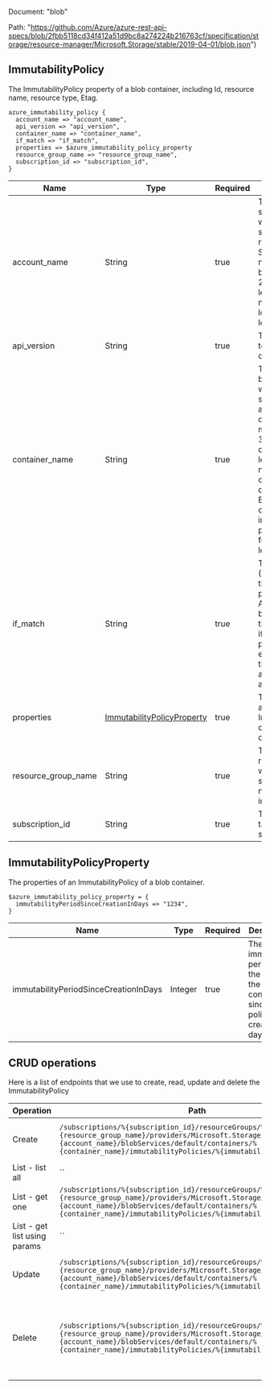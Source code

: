 Document: "blob"


Path: "https://github.com/Azure/azure-rest-api-specs/blob/2fbb5118cd34f412a51d9bc8a274224b216763cf/specification/storage/resource-manager/Microsoft.Storage/stable/2019-04-01/blob.json")

## ImmutabilityPolicy

The ImmutabilityPolicy property of a blob container, including Id, resource name, resource type, Etag.

```puppet
azure_immutability_policy {
  account_name => "account_name",
  api_version => "api_version",
  container_name => "container_name",
  if_match => "if_match",
  properties => $azure_immutability_policy_property
  resource_group_name => "resource_group_name",
  subscription_id => "subscription_id",
}
```

| Name        | Type           | Required       | Description       |
| ------------- | ------------- | ------------- | ------------- |
|account_name | String | true | The name of the storage account within the specified resource group. Storage account names must be between 3 and 24 characters in length and use numbers and lower-case letters only. |
|api_version | String | true | The API version to use for this operation. |
|container_name | String | true | The name of the blob container within the specified storage account. Blob container names must be between 3 and 63 characters in length and use numbers, lower-case letters and dash (-) only. Every dash (-) character must be immediately preceded and followed by a letter or number. |
|if_match | String | true | The entity state (ETag) version of the immutability policy to update. A value of '*' can be used to apply the operation only if the immutability policy already exists. If omitted, this operation will always be applied. |
|properties | [ImmutabilityPolicyProperty](#immutabilitypolicyproperty) | true | The properties of an ImmutabilityPolicy of a blob container. |
|resource_group_name | String | true | The name of the resource group within the user's subscription. The name is case insensitive. |
|subscription_id | String | true | The ID of the target subscription. |
        
## ImmutabilityPolicyProperty

The properties of an ImmutabilityPolicy of a blob container.

```puppet
$azure_immutability_policy_property = {
  immutabilityPeriodSinceCreationInDays => "1234",
}
```

| Name        | Type           | Required       | Description       |
| ------------- | ------------- | ------------- | ------------- |
|immutabilityPeriodSinceCreationInDays | Integer | true | The immutability period for the blobs in the container since the policy creation, in days. |



## CRUD operations

Here is a list of endpoints that we use to create, read, update and delete the ImmutabilityPolicy

| Operation | Path | Verb | Description | OperationID |
| ------------- | ------------- | ------------- | ------------- | ------------- |
|Create|`/subscriptions/%{subscription_id}/resourceGroups/%{resource_group_name}/providers/Microsoft.Storage/storageAccounts/%{account_name}/blobServices/default/containers/%{container_name}/immutabilityPolicies/%{immutability_policy_name}`|Put|Creates or updates an unlocked immutability policy. ETag in If-Match is honored if given but not required for this operation.|BlobContainers_CreateOrUpdateImmutabilityPolicy|
|List - list all|``||||
|List - get one|`/subscriptions/%{subscription_id}/resourceGroups/%{resource_group_name}/providers/Microsoft.Storage/storageAccounts/%{account_name}/blobServices/default/containers/%{container_name}/immutabilityPolicies/%{immutability_policy_name}`|Get|Gets the existing immutability policy along with the corresponding ETag in response headers and body.|BlobContainers_GetImmutabilityPolicy|
|List - get list using params|``||||
|Update|`/subscriptions/%{subscription_id}/resourceGroups/%{resource_group_name}/providers/Microsoft.Storage/storageAccounts/%{account_name}/blobServices/default/containers/%{container_name}/immutabilityPolicies/%{immutability_policy_name}`|Put|Creates or updates an unlocked immutability policy. ETag in If-Match is honored if given but not required for this operation.|BlobContainers_CreateOrUpdateImmutabilityPolicy|
|Delete|`/subscriptions/%{subscription_id}/resourceGroups/%{resource_group_name}/providers/Microsoft.Storage/storageAccounts/%{account_name}/blobServices/default/containers/%{container_name}/immutabilityPolicies/%{immutability_policy_name}`|Delete|Aborts an unlocked immutability policy. The response of delete has immutabilityPeriodSinceCreationInDays set to 0. ETag in If-Match is required for this operation. Deleting a locked immutability policy is not allowed, only way is to delete the container after deleting all blobs inside the container.|BlobContainers_DeleteImmutabilityPolicy|
